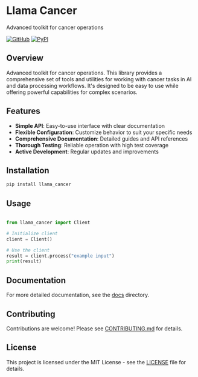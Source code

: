 # Llama Cancer

Advanced toolkit for cancer operations

[![GitHub](https://img.shields.io/github/license/llamasearchai/llama-cancer)](https://github.com/llamasearchai/llama-cancer/blob/main/LICENSE)
[![PyPI](https://img.shields.io/pypi/v/llama_cancer.svg)](https://pypi.org/project/llama_cancer/)

## Overview


Advanced toolkit for cancer operations. This library provides a comprehensive set of tools and utilities for
working with cancer tasks in AI and data processing workflows.
It's designed to be easy to use while offering powerful capabilities for complex scenarios.


## Features


- **Simple API**: Easy-to-use interface with clear documentation
- **Flexible Configuration**: Customize behavior to suit your specific needs
- **Comprehensive Documentation**: Detailed guides and API references
- **Thorough Testing**: Reliable operation with high test coverage
- **Active Development**: Regular updates and improvements


## Installation

```bash
pip install llama_cancer
```

## Usage

```python

from llama_cancer import Client

# Initialize client
client = Client()

# Use the client
result = client.process("example input")
print(result)

```

## Documentation

For more detailed documentation, see the [docs](docs/) directory.

## Contributing

Contributions are welcome! Please see [CONTRIBUTING.md](CONTRIBUTING.md) for details.

## License

This project is licensed under the MIT License - see the [LICENSE](LICENSE) file for details.
